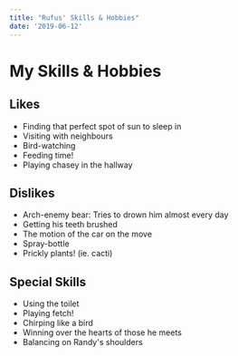 ```yaml
---
title: "Rufus' Skills & Hobbies"
date: '2019-06-12'
---
```


# My Skills & Hobbies

## Likes

- Finding that perfect spot of sun to sleep in
- Visiting with neighbours
- Bird-watching
- Feeding time!
- Playing chasey in the hallway

## Dislikes

- Arch-enemy bear: Tries to drown him almost every day
- Getting his teeth brushed
- The motion of the car on the move
- Spray-bottle
- Prickly plants! (ie. cacti)

## Special Skills

- Using the toilet
- Playing fetch!
- Chirping like a bird
- Winning over the hearts of those he meets
- Balancing on Randy's shoulders
